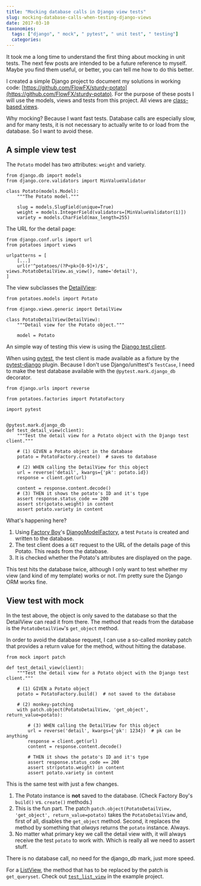 ```yaml
---
title: "Mocking database calls in Django view tests"
slug: mocking-database-calls-when-testing-django-views
date: 2017-03-10
taxonomies:
  tags: ["django", " mock", " pytest", " unit test", " testing"]
  categories: 
---
```



It took me a long time to understand the first thing about mocking in unit tests. The next few posts are intended to be a future reference to myself. Maybe you find them useful, or better, you can tell me how to do this better.

I created a simple Django project to document my solutions in working code: [https://github.com/FlowFX/sturdy-potato](https://github.com/FlowFX/sturdy-potato). For the purpose of these posts I will use the models, views and tests from this project. All views are [class-based views](https://docs.djangoproject.com/en/1.10/ref/class-based-views/).

Why mocking? Because I want fast tests. Database calls are especially slow, and for many tests, it is not necessary to actually write to or load from the database. So I want to avoid these.

## A simple view test
The <code>Potato</code> model has two attributes: <code>weight</code> and variety.

    from django.db import models
    from django.core.validators import MinValueValidator
    
    class Potato(models.Model):
        """The Potato model."""
    
        slug = models.SlugField(unique=True)
        weight = models.IntegerField(validators=[MinValueValidator(1)])
        variety = models.CharField(max_length=255)

The URL for the detail page:

    from django.conf.urls import url
    from potatoes import views
    
    urlpatterns = [
        [...]
        url(r'^potatoes/(?P<pk>[0-9]+)/$', views.PotatoDetailView.as_view(), name='detail'),
    ]

The view subclasses the [DetailView](http://ccbv.co.uk/projects/Django/1.10/django.views.generic.detail/DetailView/):

    from potatoes.models import Potato
    
    from django.views.generic import DetailView
    
    class PotatoDetailView(DetailView):
        """Detail view for the Potato object."""
        
        model = Potato


An simple way of testing this view is using the [Django test client](https://docs.djangoproject.com/en/1.10/topics/testing/tools/#the-test-client).

When using [pytest](http://doc.pytest.org/en/latest/), the test client is made available as a fixture by the [pytest-django](https://pytest-django.readthedocs.io/en/latest/) plugin. Because I don't use Django/unittest's <code>TestCase</code>, I need to make the test database available with the <code>@pytest.mark.django_db</code> decorator.

    from django.urls import reverse
    
    from potatoes.factories import PotatoFactory
    
    import pytest
    
    
    @pytest.mark.django_db
    def test_detail_view(client):
        """Test the detail view for a Potato object with the Django test client."""
    
        # (1) GIVEN a Potato object in the database
        potato = PotatoFactory.create()  # saves to database
    
        # (2) WHEN calling the DetailView for this object
        url = reverse('detail', kwargs={'pk': potato.id})
        response = client.get(url)
    
        content = response.content.decode()
        # (3) THEN it shows the potato's ID and it's type
        assert response.status_code == 200
        assert str(potato.weight) in content
        assert potato.variety in content

What's happening here?
  
1. Using [Factory Boy](https://factoryboy.readthedocs.io/en/latest/index.html)'s [DjangoModelFactory](https://factoryboy.readthedocs.io/en/latest/orms.html#django), a test <code>Potato</code> is created and written to the database.
2. The test client does a <code>GET</code> request to the URL of the details page of this Potato. This reads from the database.
3. It is checked whether the Potato's attributes are displayed on the page.

This test hits the database twice, although I only want to test whether my view (and kind of my template) works or not. I'm pretty sure the Django ORM works fine.

## View test with mock
In the test above, the object is only saved to the database so that the DetailView can read it from there. The method that reads from the database is the <code>PotatoDetailView</code>'s <code>get_object</code> method.

In order to avoid the database request, I can use a so-called monkey patch that provides a return value for the method, without hitting the database.


    from mock import patch
    
    def test_detail_view(client):
        """Test the detail view for a Potato object with the Django test client."""
    
        # (1) GIVEN a Potato object
        potato = PotatoFactory.build()  # not saved to the database

        # (2) monkey-patching    
        with patch.object(PotatoDetailView, 'get_object', return_value=potato):
        
            # (3) WHEN calling the DetailView for this object
            url = reverse('detail', kwargs={'pk': 1234})  # pk can be anything
            response = client.get(url)
            content = response.content.decode()
            
            # THEN it shows the potato's ID and it's type
            assert response.status_code == 200
            assert str(potato.weight) in content
            assert potato.variety in content

This is the same test with just a few changes.

1. The Potato instance is **not** saved to the database. (Check Factory Boy's <code>build()</code> vs. <code>create()</code> methods.)
2. This is the fun part. The patch <code>patch.object(PotatoDetailView, 'get_object', return_value=potato)</code>
takes the <code>PotatoDetailView</code> and, first of all, disables the <code>get_object</code> method. Second, it replaces the method by something that _always_ returns the <code>potato</code> instance. Always.
3. No matter what primary key we call the detail view with, it will always receive the test <code>potato</code> to work with. Which is really all we need to assert stuff.

There is no database call, no need for the django_db mark, just more speed.

For a [ListView](http://ccbv.co.uk/projects/Django/1.10/django.views.generic.list/ListView/), the method that has to be replaced by the patch is <code>get_queryset</code>. Check out [<code>test_list_view</code>](https://github.com/FlowFX/sturdy-potato/blob/master/potatoes/tests/test_models_with_mocks.py#L32) in the example project.

